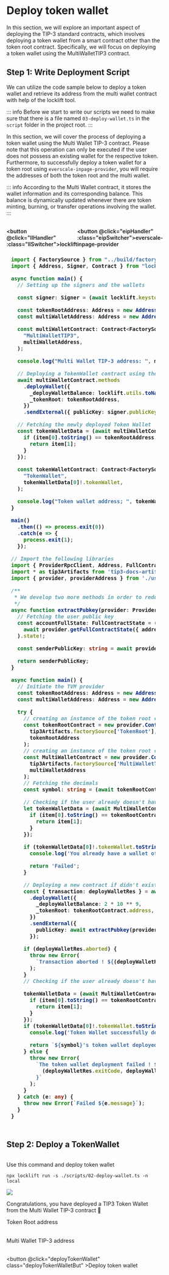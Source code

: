 

<div class="DeployTokenWallet">

# Deploy token wallet


In this section, we will explore an important aspect of deploying the TIP-3 standard contracts, which involves deploying a token wallet from a smart contract other than the token root contract. Specifically, we will focus on deploying a token wallet using the  MultiWalletTIP3  contract.


## Step 1: Write Deployment Script
<span  :class="LLdis"  >

We can utilize the code sample below to deploy a token wallet and retrieve its address from the multi wallet contract with help of the locklift tool.

::: info
Before we start to write our scripts we need to make sure that there is a file named `03-deploy-wallet.ts` in the `script` folder in the project root.
:::

</span>

<span  :class="EIPdis"  >

In this section, we will cover the process of deploying a token wallet using the Multi Wallet TIP-3 contract. Please note that this operation can only be executed if the user does not possess an existing wallet for the respective token. Furthermore, to successfully deploy a token wallet for a token root using `everscale-inpage-provider`, you will require the addresses of both the token root and the multi wallet.

::: info
According to the Multi Wallet contract, it stores the wallet information and its corresponding balance. This balance is dynamically updated whenever there are token minting, burning, or transfer operations involving the wallet.
:::

</span>
<br/>

<div class="switcherContainer">

<button @click="llHandler" :class="llSwitcher">locklift</button>

<button @click="eipHandler" :class="eipSwitcher">everscale-inpage-provider </button>

</div>

<div class="codeBlockContainer" >

<span  :class="LLdis">

````typescript
import { FactorySource } from "../build/factorySource";
import { Address, Signer, Contract } from "locklift";

async function main() {
  // Setting up the signers and the wallets

  const signer: Signer = (await locklift.keystore.getSigner("0"))!;

  const tokenRootAddress: Address = new Address("<YOUR_TOKEN_ROOT_ADDReSS>");
  const multiWalletAddress: Address = new Address("<YOUR_MULTI_WALLET_ADDRESS>");

  const multiWalletContract: Contract<FactorySource["MultiWalletTIP3"]> = await locklift.factory.getDeployedContract(
    "MultiWalletTIP3",
    multiWalletAddress,
  );

  console.log("Multi Wallet TIP-3 address: ", multiWalletContract.address.toString());

  // Deploying a TokenWallet contract using the using multi wallet contract
  await multiWalletContract.methods
    .deployWallet({
      _deployWalletBalance: locklift.utils.toNano("3"),
      _tokenRoot: tokenRootAddress,
    })
    .sendExternal({ publicKey: signer.publicKey });

  // Fetching the newly deployed Token Wallet
  const tokenWalletData = (await multiWalletContract.methods.wallets().call()).wallets.map(item => {
    if (item[0].toString() == tokenRootAddress.toString()) {
      return item[1];
    }
  });

  const tokenWalletContract: Contract<FactorySource["TokenWallet"]> = locklift.factory.getDeployedContract(
    "TokenWallet",
    tokenWalletData[0]!.tokenWallet,
  );

  console.log("Token wallet address; ", tokenWalletContract.address.toString());
}

main()
  .then(() => process.exit(0))
  .catch(e => {
    process.exit(1);
  });

````

</span>

<span  :class="EIPdis">

````typescript
// Import the following libraries
import { ProviderRpcClient, Address, FullContractState } from 'everscale-inpage-provider';
import * as tip3Artifacts from 'tip3-docs-artifacts';
import { provider, providerAddress } from './useProvider';

/**
 * We develop two more methods in order to reduce the mass of the script
 */
async function extractPubkey(provider: ProviderRpcClient, senderAddress: Address): Promise<string> {
  // Fetching the user public key
  const accountFullState: FullContractState = (
    await provider.getFullContractState({ address: senderAddress })
  ).state!;

  const senderPublicKey: string = await provider.extractPublicKey(accountFullState.boc);

  return senderPublicKey;
}

async function main() {
  // Initiate the TVM provider
  const tokenRootAddress: Address = new Address('<YOUR_TOKEN_ROOT_ADDRESS>');
  const multiWalletAddress: Address = new Address('<YOUR_MULTI_WALLET_TIP3_ADDRESS>');

  try {
    // creating an instance of the token root contract
    const tokenRootContract = new provider.Contract(
      tip3Artifacts.factorySource['TokenRoot'],
      tokenRootAddress
    );
    // creating an instance of the token root contract
    const MultiWalletContract = new provider.Contract(
      tip3Artifacts.factorySource['MultiWalletTIP3'],
      multiWalletAddress
    );
    // Fetching the decimals
    const symbol: string = (await tokenRootContract.methods.symbol({ answerId: 0 }).call()).value0;

    // Checking if the user already doesn't have any wallet of that token root
    let tokenWalletData = (await MultiWalletContract.methods.wallets().call()).wallets.map(item => {
      if (item[0].toString() == tokenRootContract.address.toString()) {
        return item[1];
      }
    });

    if (tokenWalletData[0]!.tokenWallet.toString() != tip3Artifacts.zeroAddress.toString()) {
      console.log('You already have a wallet of this token !');

      return 'Failed';
    }

    // Deploying a new contract if didn't exist before
    const { transaction: deployWalletRes } = await MultiWalletContract.methods
      .deployWallet({
        _deployWalletBalance: 2 * 10 ** 9,
        _tokenRoot: tokenRootContract.address,
      })
      .sendExternal({
        publicKey: await extractPubkey(provider, providerAddress),
      });

    if (deployWalletRes.aborted) {
      throw new Error(
        `Transaction aborted ! ${(deployWalletRes.exitCode, deployWalletRes.resultCode)}`
      );
    }
    // Checking if the user already doesn't have the any wallet of that token root

    tokenWalletData = (await MultiWalletContract.methods.wallets().call()).wallets.map(item => {
      if (item[0].toString() == tokenRootContract.address.toString()) {
        return item[1];
      }
    });
    if (tokenWalletData[0]!.tokenWallet.toString() != tip3Artifacts.zeroAddress.toString()) {
      console.log('Token Wallet successfully deployed !');

      return `${symbol}'s token wallet deployed to: ${tokenWalletData[0]!.tokenWallet.toString()}`;
    } else {
      throw new Error(
        `The token wallet deployment failed ! ${
          (deployWalletRes.exitCode, deployWalletRes.resultCode)
        }`
      );
    }
  } catch (e: any) {
    throw new Error(`Failed ${e.message}`);
  }
}

````
</span>

</div>

## Step 2: Deploy a TokenWallet

<div class="action">
<div :class="llAction">

Use this command and deploy token wallet

```shell
npx locklift run -s ./scripts/02-deploy-wallet.ts -n local
```

![](</deployTokenWalletFromMW.png>)

Congratulations, you have deployed a TIP3 Token Wallet from the Multi Wallet TIP-3 contract 🎉

</div>

<div :class="eipAction" >

<p class=actionInName style="margin-bottom: 0;">Token Root address</p>
<input ref="actionTokenRootAddress" class="action Ain" type="text"/>

<p class=actionInName style="margin-bottom: 0;">Multi Wallet TIP-3 address</p>
<input ref="actionMultiWalletTip3Address" class="action Ain" type="text"/>

<button @click="deployTokenWallet" class="deployTokenWalletBut" >Deploy token wallet</button>

</div>

</div>

<p id="output-p" :class="EIPdis" ref="deployTokenWalletOutput"></p>

</div>

<script lang="ts" >
import { defineComponent, ref, onMounted } from "vue";
import {deployRootParams} from "../Scripts/types";
import {toast} from "/src/helpers/toast";
import {deployTokenWalletCon} from "../Scripts/Contract/tokenWallet"

export default defineComponent({
  name: "DeployTokenWallet",
  data(){
    return{
        LLdis: "cbShow",
        EIPdis: "cbHide",
        llSwitcher:"llSwitcher on",
        eipSwitcher: "eipSwitcher off",
        llAction: "llAction cbShow",
        eipAction: "eipAction cbHide"
    }
  },
  setup() {

    function llHandler(e){
        if(this.LLdis == "cbHide")
        {
            this.llSwitcher = "llSwitcher on";
            this.eipSwitcher = "eipSwitcher off"
        };
        this.EIPdis = "cbHide"
        this.LLdis = "cbShow"
        this.llAction = "llAction cbShow"
        this.eipAction = "eipAction cbHide"
}
    async function eipHandler(e){
        if(this.EIPdis == "cbHide")
        {
            this.llSwitcher = "llSwitcher off";
            this.eipSwitcher = "eipSwitcher on"
        };
        this.LLdis = "cbHide"
        this.EIPdis = "cbShow"
        this.llAction = "llAction cbHide"
        this.eipAction = "eipAction cbShow"
    }
  async function deployTokenWallet(){
          this.$refs.deployTokenWalletOutput.innerHTML = "Processing ..."
        // checking of all the values are fully filled
        if (
            this.$refs.actionTokenRootAddress.value == ""

        ){
            toast("Token root address field is required !",0)
            this.$refs.deployTokenWalletOutput.innerHTML = "Failed"
            return
        }
        if (
            this.$refs.actionMultiWalletTip3Address.value == ""

        ){
            toast("Multi wallet tip-3 address field is required !",0)
            this.$refs.deployTokenWalletOutput.innerHTML = "Failed"
            return
        }

        let deployTokenWalletAddr = await deployTokenWalletCon(this.$refs.actionTokenRootAddress.value, this.$refs.actionMultiWalletTip3Address.value)
        // Rendering the output
        deployTokenWalletAddr = !deployTokenWalletAddr ? "Failed" :  deployTokenWalletAddr;
        this.$refs.deployTokenWalletOutput.innerHTML = deployTokenWalletAddr;
  }
return {
        eipHandler,
        llHandler,
        deployTokenWallet
    };
  },
});

</script>

<style>

.action{
    display:inline-block;
}

.actionInName{
    font-size: .9rem;
}

.deployTokenWalletBut, .switcherContainer, .codeBlockContainer, .Ain
{
  background-color: var(--vp-c-bg-mute);
  transition: background-color 0.1s;
  border: 1px solid var(--vp-c-divider);
  border-radius: 8px;
  font-weight: 600;
  cursor : pointer;
}
.Ain{
    padding-left : 10px;
    margin : 0;
}
.deployTokenWalletBut{
    cursor:pointer;
    padding: 5px 12px;
    display: flex;
    transition: all ease .3s;
}

.deployTokenWalletBut:hover{
      border: 1px solid var(--light-color-ts-class);
}

#output-p{
    /* height: 30px; */
    padding: 2px 10px;
    border-radius: 8px;
    border: 1px solid var(--vp-c-divider);
    }

.text{padding-left: 5px;font-size:1rem;}

.switcherContainer{
    border-bottom-left-radius: 0;
    border-bottom-right-radius: 0;
    display: flex;
    border: none;
    padding: 0px;
}
.switcherContainer > p{
    margin: 0px;
    padding : 0px;
}
.codeBlockContainer{
    border-top-left-radius: 0;
    border-top-right-radius: 0;
    padding: 8px 12px;
    font-size: 1rem;
}
.cbShow{
    display: block;
}
.cbHide{
    display: none;
}
.llSwitcher{
    padding: 5px 10px;
    border:  0 solid var(--vp-c-divider);
    border-width: 1px ;
    border-color: var(--vp-c-divider);
    border-top-left-radius: 8px;
    border-top-right-radius: 8px;
    font-weight: 600;
    transition: all ease .2s;
}
.eipSwitcher{
    padding: 5px 10px;
    border:  0 solid var(--vp-c-divider);
    border-width: 1px ;
    border-color: var(--vp-c-divider);
    border-top-left-radius: 8px;
    border-top-right-radius: 8px;
    font-weight: 600;
    transition: all ease .2s;
}
.llSwitcher:hover, .eipSwitcher:hover{
      border-color: var(--light-color-ts-class);
}
.eipAction{
    font-weight: 600;
}
.on{
    color : var(--light-color-ts-class);
}
.off{
    color : var(--vp-c-bg-mute);
}

* {box-sizing: border-box;}

.container {
  display: flex;
  position: relative;
  margin-bottom: 12px;
  font-size: .9rem;
}

.container .checkboxInput {
  position: absolute;
  opacity: 0;
  height: 0;
  width: 0;

}

.checkmark {
  cursor: pointer;
  position: relative;
  top: 0;
  left: 0;
  height: 25px;
  width: 25px;
  background-color: var(--vp-c-bg-mute);
  border: 1px solid var(--vp-c-divider);
  border-radius : 8px;
  margin-left: 10px;
}

.container input:checked ~ .checkmark {
  background-color: var(--light-color-ts-class);
}

.checkmark:after {
  content: "";
  position: absolute;
  display: none;
}

.container input:checked ~ .checkmark:after {
  display: block;
}

.container .checkmark:after {
  left: 9px;
  top: 5px;
  width: 5px;
  height: 10px;
  border: solid white;
  border-width: 0 3px 3px 0;
  -webkit-transform: rotate(45deg);
  -ms-transform: rotate(45deg);
  transform: rotate(45deg);
}

</style>